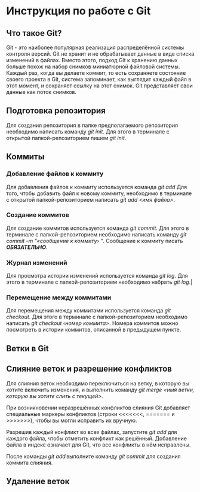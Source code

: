 # Инструкция по работе с Git

## Что такое Git?
Git - это наиболее популярная реализация распределённой системы контроля версий. Git не хранит и не обрабатывает данные в виде списка изменений в файлах. Вместо этого, подход Git к хранению данных больше похож на набор снимков миниатюрной файловой системы. Каждый раз, когда вы делаете коммит, то есть сохраняете состояние своего проекта в Git, система запоминает, как выглядит каждый файл в этот момент, и сохраняет ссылку на этот снимок. Git представляет свои данные как поток снимков.

## Подготовка репозитория
Для создания репозитория в папке предполагаемого репозитория необходимо написать команду *git init*. Для этого в терминале с открытой папкой-репозиторием пишем *git init*.

## Коммиты

### Добавление файлов к коммиту
Для добавления файлов к коммиту используется команда *git add*
Для того, чтобы добавить файл к новому коммиту, необходимо в терминале с открытой папкой-репозиторием написать *git add <имя файла>*.

### Создание коммитов
Для создание коммитов используется команда *git commit*. Для этого в терминале с папкой-репозиторием необходимо написать команду *git commit -m "«сообщение к коммиту› "*. Сообщение к коммиту писать ***ОБЯЗАТЕЛЬНО***.

### Журнал изменений
Для просмотра истории изменений используется команда *git log*.
Для этого в терминале с папкой-репозиторием необходимо набрать
*git log*.|

### Перемещение между коммитами
Для перемещения между коммитами используется команда *git checkout*. Для этого в терминале с папкой-репозиторием необходимо написать *git checkout ‹номер коммита>*. Номера коммитов можно посмотреть в истории коммитов, описанной в предыдущем пункте.

## Ветки в Git

## Слияние веток и разрешение конфликтов
Для слияния веток необходимо переключиться на ветку, в которую вы хотите включить изменения, и выполнить команду *git merge <имя ветки, которую вы хотите слить с текущей>*.

При возникновении неразрешённых конфликтов слияния Git добавляет специальные маркеры конфликтов (строки <<<<<<<, ======= и >>>>>>>), чтобы вы могли исправить их вручную.

Разрешив каждый конфликт во всех файлах, запустите *git add* для каждого файла, чтобы отметить конфликт как решённый. Добавление файла в индекс означает для Git, что все конфликты в нём исправлены.

После команды *git add* выполните команду *git commit* для создания коммита слияния.

## Удаление веток